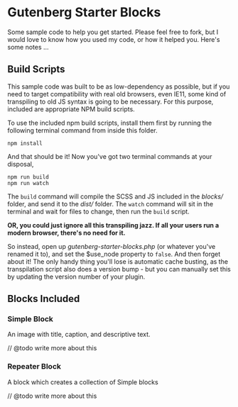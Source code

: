 # Gutenberg Starter Blocks

Some sample code to help you get started. Please feel free to fork, but I would love to know how you used my code, or how it helped you. Here's some notes ...

## Build Scripts

This sample code was built to be as low-dependency as possible, but if you need to target
compatibility with real old browsers, even IE11, some kind of transpiling to old JS syntax
is going to be necessary. For this purpose, included are appropriate NPM build scripts. 

To use the included npm build scripts, install them first by running the following terminal command from inside this folder.

```
npm install
```

And that should be it! Now you've got two terminal commands at your disposal,

```
npm run build
npm run watch
```

The `build` command will compile the SCSS and JS included in the *blocks/* folder, and send 
it to the *dist/* folder. The `watch` command will sit in the terminal and wait for files to
change, then run the `build` script.

**OR, you could just ignore all this transpiling jazz. If all your users run a modern 
browser, there's no need for it.**

So instead, open up *gutenberg-starter-blocks.php* (or whatever you've renamed it to), and
set the $use_node property to `false`. And then forget about it! The only handy
thing you'll lose is automatic cache busting, as the transpilation script also does a
version bump - but you can manually set this by updating the version number of your plugin.

## Blocks Included

### Simple Block

An image with title, caption, and descriptive text.

// @todo write more about this

### Repeater Block

A block which creates a collection of Simple blocks

// @todo write more about this
